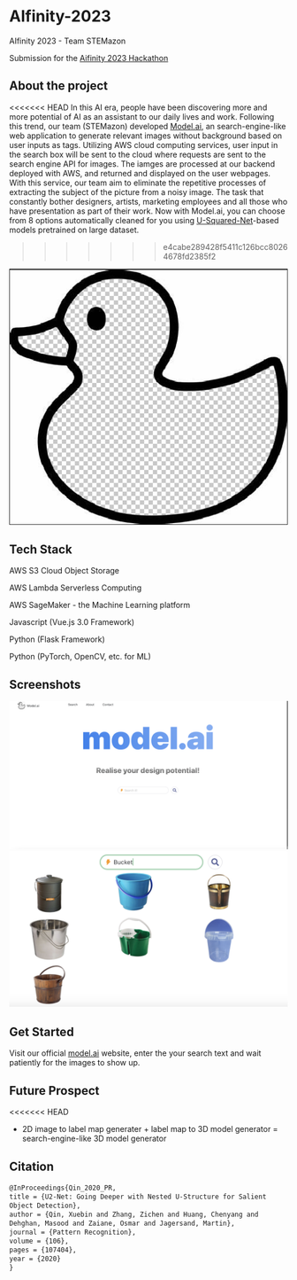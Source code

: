 # AIfinity-2023
AIfinity 2023 - Team STEMazon

Submission for the [Aifinity 2023 Hackathon](https://aifinity-2023.devpost.com)

## About the project

<<<<<<< HEAD
In this AI era, people have been discovering more and more potential of AI as an assistant to our daily lives and work. Following this trend, our team (STEMazon) developed [Model.ai](https://devpost.com/software/stemazon-tba), an search-engine-like web application to generate relevant images without background based on user inputs as tags. Utilizing AWS cloud computing services, user input in the search box will be sent to the cloud where requests are sent to the search engine API for images. The iamges are processed at our backend deployed with AWS, and returned and displayed on the user webpages. With this service, our team aim to eliminate the repetitive processes of extracting the subject of the picture from a noisy image. The task that constantly bother designers, artists, marketing employees and all those who have presentation as part of their work. Now with Model.ai, you can choose from 8 options automatically cleaned for you using [U-Squared-Net](https://arxiv.org/pdf/2005.09007.pdf)-based models pretrained on large dataset.
>>>>>>> e4cabe289428f5411c126bcc80264678fd2385f2

<p align='center'>
<img src='images/ducklogo.png' width=800>
</p>

## Tech Stack

AWS S3 Cloud Object Storage

AWS Lambda Serverless Computing

AWS SageMaker - the Machine Learning platform

Javascript (Vue.js 3.0 Framework)

Python (Flask Framework)

Python (PyTorch, OpenCV, etc. for ML)

## Screenshots

![Home](images/Home.png)
![Bucket](images/Bucket.png) 

## Get Started

Visit our official [model.ai](http://stemazon-s3.s3-website-ap-southeast-1.amazonaws.com) website, enter the your search text and wait patiently for the images to show up.

## Future Prospect

<<<<<<< HEAD
* 2D image to label map generater + label map to 3D model generator = search-engine-like 3D model generator

## Citation

```
@InProceedings{Qin_2020_PR,
title = {U2-Net: Going Deeper with Nested U-Structure for Salient Object Detection},
author = {Qin, Xuebin and Zhang, Zichen and Huang, Chenyang and Dehghan, Masood and Zaiane, Osmar and Jagersand, Martin},
journal = {Pattern Recognition},
volume = {106},
pages = {107404},
year = {2020}
}
```
